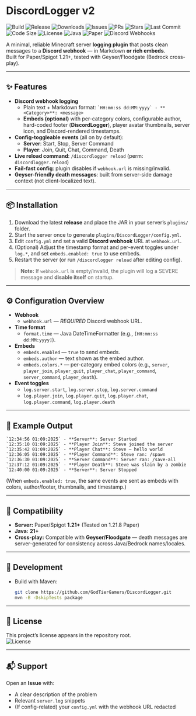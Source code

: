 # DiscordLogger v2

<!-- Badges (GodTierGamers/DiscordLogger) -->
![Build](https://img.shields.io/github/actions/workflow/status/GodTierGamers/DiscordLogger/ci.yml?branch=main&label=build)
![Release](https://img.shields.io/github/v/release/GodTierGamers/DiscordLogger?include_prereleases)
![Downloads](https://img.shields.io/github/downloads/GodTierGamers/DiscordLogger/total)
![Issues](https://img.shields.io/github/issues/GodTierGamers/DiscordLogger)
![PRs](https://img.shields.io/github/issues-pr/GodTierGamers/DiscordLogger)
![Stars](https://img.shields.io/github/stars/GodTierGamers/DiscordLogger)
![Last Commit](https://img.shields.io/github/last-commit/GodTierGamers/DiscordLogger)
![Code Size](https://img.shields.io/github/languages/code-size/GodTierGamers/DiscordLogger)
![License](https://img.shields.io/github/license/GodTierGamers/DiscordLogger)
![Java](https://img.shields.io/badge/Java-21%2B-orange)
![Paper](https://img.shields.io/badge/Paper-1.21%2B-blue)
![Discord Webhooks](https://img.shields.io/badge/Discord-Webhooks-5865F2)

A minimal, reliable Minecraft server **logging plugin** that posts clean messages to a **Discord webhook** — in Markdown **or rich embeds**.  
Built for Paper/Spigot 1.21+, tested with Geyser/Floodgate (Bedrock cross-play).

---

## ✨ Features

- **Discord webhook logging**
  - Plain text + Markdown format: `` `HH:mm:ss dd:MM:yyyy` - **<Category>**: <message> ``
  - **Embeds (optional)** with per-category colors, configurable author, hard-coded footer (**DiscordLogger**), player avatar thumbnails, server icon, and Discord-rendered timestamps.
- **Config-toggleable events** (all on by default):
  - **Server**: Start, Stop, Server Command
  - **Player**: Join, Quit, Chat, Command, Death
- **Live reload command**: `/discordlogger reload` (perm: `discordlogger.reload`)
- **Fail-fast config**: plugin disables if `webhook.url` is missing/invalid.
- **Geyser-friendly death messages**: built from server-side damage context (not client-localized text).

---

## 📦 Installation

1. Download the latest **release** and place the JAR in your server’s `plugins/` folder.  
2. Start the server once to generate `plugins/DiscordLogger/config.yml`.  
3. Edit `config.yml` and set a valid **Discord webhook** URL at `webhook.url`.  
4. (Optional) Adjust the timestamp format and per-event toggles under `log.*`, and set `embeds.enabled: true` to use embeds.  
5. Restart the server (or run `/discordlogger reload` after editing config).

> **Note:** If `webhook.url` is empty/invalid, the plugin will log a SEVERE message and **disable itself** on startup.

---

## ⚙️ Configuration Overview

- **Webhook**
  - `webhook.url` — *REQUIRED* Discord webhook URL.
- **Time format**
  - `format.time` — Java DateTimeFormatter (e.g., `[HH:mm:ss dd:MM:yyyy]`).
- **Embeds**
  - `embeds.enabled` — `true` to send embeds.
  - `embeds.author` — text shown as the embed author.
  - `embeds.colors.*` — per-category embed colors (e.g., `server`, `player_join`, `player_quit`, `player_chat`, `player_command`, `server_command`, `player_death`).
- **Event toggles**
  - `log.server.start`, `log.server.stop`, `log.server.command`
  - `log.player.join`, `log.player.quit`, `log.player.chat`, `log.player.command`, `log.player.death`

---

## 🧪 Example Output

```
`12:34:56 01:09:2025` - **Server**: Server Started
`12:35:10 01:09:2025` - **Player Join**: Steve joined the server
`12:35:42 01:09:2025` - **Player Chat**: Steve — hello world
`12:36:05 01:09:2025` - **Player Command**: Steve ran: /spawn
`12:36:30 01:09:2025` - **Server Command**: Server ran: /save-all
`12:37:12 01:09:2025` - **Player Death**: Steve was slain by a zombie
`12:40:00 01:09:2025` - **Server**: Server Stopped
```

(When `embeds.enabled: true`, the same events are sent as embeds with colors, author/footer, thumbnails, and timestamp.)

---

## 🔌 Compatibility

- **Server:** Paper/Spigot **1.21+** (Tested on 1.21.8 Paper)  
- **Java:** **21+**  
- **Cross-play:** Compatible with **Geyser/Floodgate** — death messages are server-generated for consistency across Java/Bedrock names/locales.

---

## 🧰 Development

- Build with Maven:
  ```bash
  git clone https://github.com/GodTierGamers/DiscordLogger.git
  mvn -B -DskipTests package
  ```

---

## 📄 License

This project’s license appears in the repository root.  
![License](https://img.shields.io/github/license/GodTierGamers/DiscordLogger)

---

## 📬 Support

Open an **Issue** with:
- A clear description of the problem
- Relevant `server.log` snippets
- (If config-related) your `config.yml` with the webhook URL redacted
